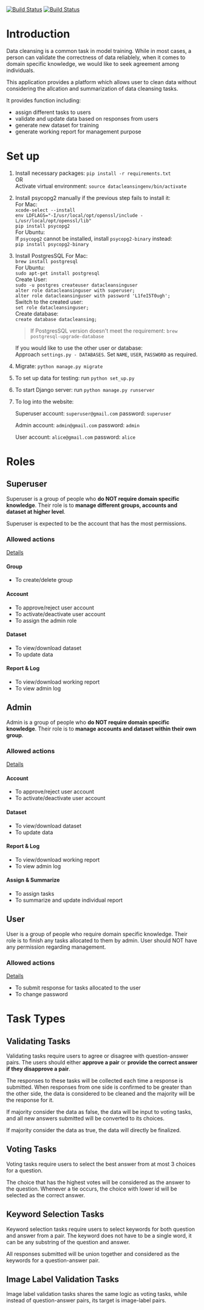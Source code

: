 [![Build Status](https://travis-ci.com/YShu7/Data-Cleansing.svg?branch=master)](https://travis-ci.com/YShu7/Data-Cleansing)
[![Build Status](https://codecov.io/gh/YShu7/Data-Cleansing/branch/master/graph/badge.svg)](https://codecov.io/gh/YShu7/Data-Cleansing)

# Introduction

Data cleansing is a common task in model training. While in most cases, a person can validate the correctness of data reliablely, when it comes to domain specific knowledge, we would like to seek agreement among individuals.

This application provides a platform which allows user to clean data without considering the allcation and summarization of data cleansing tasks.

It provides function including:

- assign different tasks to users
- validate and update data based on responses from users
- generate new dataset for training
- generate working report for management purpose

# Set up

1. Install necessary packages: `pip install -r requirements.txt`  
   OR  
   Activate virtual environment: `source datacleansingenv/bin/activate`  

2. Install psycopg2 manually if the previous step fails to install it:  
   For Mac:  
   `xcode-select --install`  
   `env LDFLAGS="-I/usr/local/opt/openssl/include -L/usr/local/opt/openssl/lib"`  
   `pip install psycopg2`  
   For Ubuntu:  
   If `psycopg2` cannot be installed, install `psycopg2-binary` instead:  
   `pip install psycopg2-binary`

3. Install PostgresSQL
   For Mac:  
   `brew install postgresql`  
   For Ubuntu:  
   `sudo apt-get install postgresql`  
   Create User:  
   `sudo -u postgres createuser datacleansinguser`  
   `alter role datacleansinguser with superuser;`  
   `alter role datacleansinguser with password 'L1feI5T0ugh';`  
   Switch to the created user:  
   `set role datacleansinguser;`  
   Create database:  
   `create database datacleansing;`  

   > If PostgresSQL version doesn't meet the requirement:
   > `brew postgresql-upgrade-database`

   If you would like to use the other user or database:  
   Approach `settings.py - DATABASES`. Set `NAME`, `USER`, `PASSWORD` as required. 

4. Migrate: `python manage.py migrate`  

5. To set up data for testing: run `python set_up.py`

6. To start Django server: run `python manage.py runserver`

7. To log into the website:

   Superuser account: `superuser@gmail.com` password: `superuser`

   Admin account: `admin@gmail.com` password: `admin`
   
   User account: `alice@gmail.com` password: `alice`

# Roles

## Superuser

Superuser is a group of people who **do NOT require domain specific knowledge**. Their role is to **manage different groups, accounts and dataset at higher level**. 

Superuser is expected to be the account that has the most permissions.

### Allowed actions

[Details](pages/templates/help/en/superuser.md)

#### Group

- To create/delete group

#### Account

- To approve/reject user account
- To activate/deactivate user account
- To assign the admin role

#### Dataset

- To view/download dataset
- To update data

#### Report & Log

- To view/download working report
- To view admin log

## Admin

Admin is a group of people who **do NOT require domain specific knowledge**. Their role is to **manage accounts and dataset within their own group**.

### Allowed actions

[Details](pages/templates/help/en/admin.md)

#### Account

- To approve/reject user account
- To activate/deactivate user account

#### Dataset

- To view/download dataset
- To update data

#### Report & Log

- To view/download working report
- To view admin log

#### Assign & Summarize

- To assign tasks
- To summarize and update individual report

## User

User is a group of people who require domain specific knowledge. Their role is to finish any tasks allocated to them by admin. User should NOT have any permission regarding management.

### Allowed actions

[Details](pages/templates/help/en/user.md)

- To submit response for tasks allocated to the user
- To change password

# Task Types

## Validating Tasks

Validating tasks require users to agree or disagree with question-answer pairs. The users should either **approve a pair** or **provide the correct answer if they disapprove a pair**.

The responses to these tasks will be collected each time a response is submitted. When responses from one side is confirmed to be greater than the other side, the data is considered to be cleaned and the majority will be the response for it. 

If majority consider the data as false, the data will be input to voting tasks, and all new answers submitted will be converted to its choices.

If majority consider the data as true, the data will directly be finalized.

## Voting Tasks

Voting tasks require users to select the best answer from at most 3 choices for a question.

The choice that has the highest votes will be considered as the answer to the question. Whenever a tie occurs, the choice with lower id will be selected as the correct answer.

## Keyword Selection Tasks

Keyword selection tasks require users to select keywords for both question and answer from a pair. The keyword does not have to be a single word, it can be any substring of the question and answer.

All responses submitted will be union together and considered as the keywords for a question-answer pair.

## Image Label Validation Tasks

Image label validation tasks shares the same logic as voting tasks, while instead of question-answer pairs, its target is image-label pairs.

